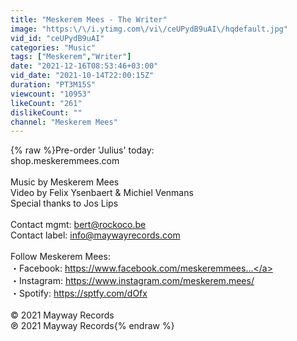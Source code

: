 ```yaml
---
title: "Meskerem Mees - The Writer"
image: "https:\/\/i.ytimg.com\/vi\/ceUPydB9uAI\/hqdefault.jpg"
vid_id: "ceUPydB9uAI"
categories: "Music"
tags: ["Meskerem","Writer"]
date: "2021-12-16T08:53:46+03:00"
vid_date: "2021-10-14T22:00:15Z"
duration: "PT3M15S"
viewcount: "10953"
likeCount: "261"
dislikeCount: ""
channel: "Meskerem Mees"
---
```

{% raw %}Pre-order 'Julius' today:<br />shop.meskeremmees.com<br /><br />Music by Meskerem Mees<br />Video by Felix Ysenbaert &amp; Michiel Venmans<br />Special thanks to Jos Lips<br /><br />Contact mgmt: bert@rockoco.be<br />Contact label: info@maywayrecords.com<br /><br />Follow Meskerem Mees:<br />・Facebook: <a rel="nofollow" target="blank" href="https://www.facebook.com/meskeremmees...">https://www.facebook.com/meskeremmees...</a><br />・Instagram: <a rel="nofollow" target="blank" href="https://www.instagram.com/meskerem.mees/">https://www.instagram.com/meskerem.mees/</a><br />・Spotify: <a rel="nofollow" target="blank" href="https://sptfy.com/dOfx">https://sptfy.com/dOfx</a><br /><br />© 2021 Mayway Records<br />℗ 2021 Mayway Records{% endraw %}
